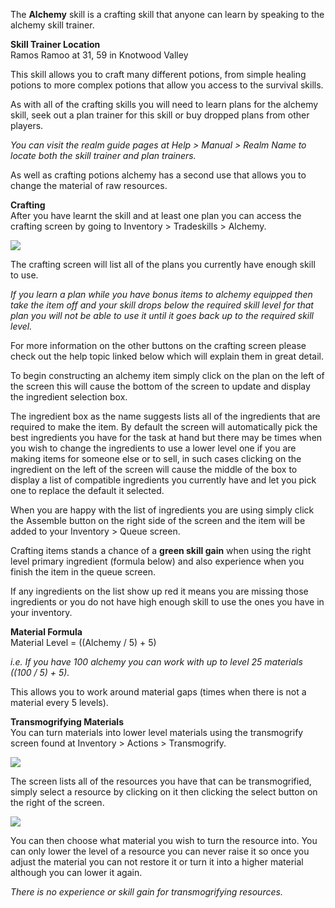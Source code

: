 ---
---
The **Alchemy** skill is a crafting skill that anyone can learn by speaking to the alchemy skill trainer.

**Skill Trainer Location**  
Ramos Ramoo at 31, 59 in Knotwood Valley

This skill allows you to craft many different potions, from simple healing potions to more complex potions that allow you access to the survival skills.

As with all of the crafting skills you will need to learn plans for the alchemy skill, seek out a plan trainer for this skill or buy dropped plans from other players.

_You can visit the realm guide pages at Help > Manual > Realm Name to locate both the skill trainer and plan trainers._

As well as crafting potions alchemy has a second use that allows you to change the material of raw resources.

**Crafting**  
After you have learnt the skill and at least one plan you can access the crafting screen by going to Inventory > Tradeskills > Alchemy.

[![](https://lohcdn.com/images/t_alchemy.jpg)](https://lohcdn.com/images/alchemy.jpg)

The crafting screen will list all of the plans you currently have enough skill to use.

_If you learn a plan while you have bonus items to alchemy equipped then take the item off and your skill drops below the required skill level for that plan you will not be able to use it until it goes back up to the required skill level._

For more information on the other buttons on the crafting screen please check out the help topic linked below which will explain them in great detail.

To begin constructing an alchemy item simply click on the plan on the left of the screen this will cause the bottom of the screen to update and display the ingredient selection box.

The ingredient box as the name suggests lists all of the ingredients that are required to make the item. By default the screen will automatically pick the best ingredients you have for the task at hand but there may be times when you wish to change the ingredients to use a lower level one if you are making items for someone else or to sell, in such cases clicking on the ingredient on the left of the screen will cause the middle of the box to display a list of compatible ingredients you currently have and let you pick one to replace the default it selected.

When you are happy with the list of ingredients you are using simply click the Assemble button on the right side of the screen and the item will be added to your Inventory > Queue screen.

Crafting items stands a chance of a **green skill gain** when using the right level primary ingredient (formula below) and also experience when you finish the item in the queue screen.

If any ingredients on the list show up red it means you are missing those ingredients or you do not have high enough skill to use the ones you have in your inventory.

**Material Formula**  
Material Level = ((Alchemy / 5) + 5)

_i.e. If you have 100 alchemy you can work with up to level 25 materials ((100 / 5) + 5)._

This allows you to work around material gaps (times when there is not a material every 5 levels).

**Transmogrifying Materials**  
You can turn materials into lower level materials using the transmogrify screen found at Inventory > Actions > Transmogrify.

[![](https://lohcdn.com/images/t_transmogrify.jpg)](https://lohcdn.com/images/transmogrify.jpg)

The screen lists all of the resources you have that can be transmogrified, simply select a resource by clicking on it then clicking the select button on the right of the screen.

[![](https://lohcdn.com/images/t_transmogrify2.jpg)](https://lohcdn.com/images/transmogrify.jpg)

You can then choose what material you wish to turn the resource into. You can only lower the level of a resource you can never raise it so once you adjust the material you can not restore it or turn it into a higher material although you can lower it again.

_There is no experience or skill gain for transmogrifying resources._
